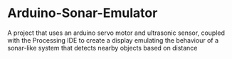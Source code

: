 # Arduino-Sonar-Emulator
A project that uses an arduino servo motor and ultrasonic sensor, coupled with the Processing IDE to create a display emulating the behaviour of a sonar-like system that detects nearby objects based on distance
